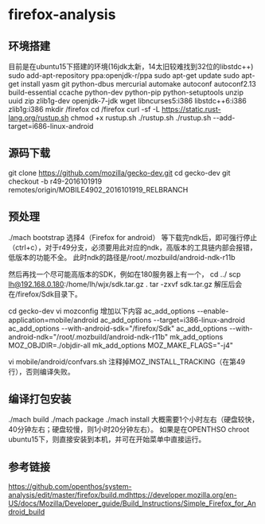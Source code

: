 # firefox-analysis
## 环境搭建
目前是在ubuntu15下搭建的环境(16jdk太新，14太旧较难找到32位的libstdc++)
sudo add-apt-repository ppa:openjdk-r/ppa
sudo apt-get update
sudo apt-get install yasm git python-dbus mercurial automake autoconf autoconf2.13 build-essential ccache python-dev python-pip python-setuptools unzip uuid zip zlib1g-dev openjdk-7-jdk wget libncurses5:i386 libstdc++6:i386 zlib1g:i386
mkdir /firefox
cd /firefox
curl -sf -L https://static.rust-lang.org/rustup.sh
chmod +x rustup.sh
./rustup.sh
./rustup.sh --add-target=i686-linux-android

## 源码下载
git clone https://github.com/mozilla/gecko-dev.git
cd gecko-dev
git checkout -b r49-2016101919 remotes/origin/MOBILE4902_2016101919_RELBRANCH

## 预处理
./mach bootstrap
选择4（Firefox for android）
等下载完ndk后，即可强行停止（ctrl+c），对于r49分支，必须要用此对应的ndk，高版本的工具链内部会报错，低版本的功能不全。
此时ndk的路径是/root/.mozbuild/android-ndk-r11b

然后再找一个尽可能高版本的SDK，例如在180服务器上有一个，
cd ../
scp lh@192.168.0.180:/home/lh/wjx/sdk.tar.gz .
tar -zxvf sdk.tar.gz
解压后会在/firefox/Sdk目录下。

cd gecko-dev
vi mozconfig
增加以下内容
ac_add_options --enable-application=mobile/android
ac_add_options --target=i386-linux-android
ac_add_options --with-android-sdk="/firefox/Sdk"
ac_add_options --with-android-ndk="/root/.mozbuild/android-ndk-r11b"
mk_add_options MOZ_OBJDIR=./objdir-all
mk_add_options MOZ_MAKE_FLAGS="-j4"

vi mobile/android/confvars.sh
注释掉MOZ_INSTALL_TRACKING（在第49行），否则编译失败。

## 编译打包安装 
./mach build
./mach package
./mach install
大概需要1个小时左右（硬盘较快，40分钟左右；硬盘较慢，则1小时20分钟左右）。
如果是在OPENTHSO chroot ubuntu15下，则直接安装到本机，并可在开始菜单中直接运行。

## 参考链接
https://github.com/openthos/system-analysis/edit/master/firefox/build.mdhttps://developer.mozilla.org/en-US/docs/Mozilla/Developer_guide/Build_Instructions/Simple_Firefox_for_Android_build
